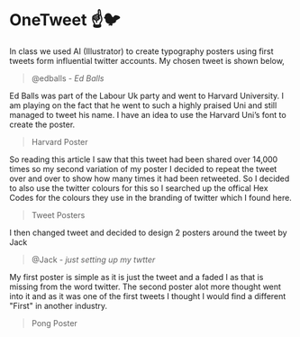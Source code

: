 # OneTweet :point_up::bird:

In class we used AI (Illustrator) to create typography posters using first tweets form influential twitter accounts. My chosen tweet is shown below,

> @edballs - _Ed Balls_

Ed Balls was part of the Labour Uk party and went to Harvard University. I am playing on the fact that he went to such a highly praised Uni and still managed to tweet his name. I have an idea to use the Harvard Uni’s font to create the poster.

> Harvard Poster

So reading this article I saw that this tweet had been shared over 14,000 times so my second variation of my poster I decided to repeat the tweet over and over to show how many times it had been retweeted. So I decided to also use the twitter colours for this so I searched up the offical Hex Codes for the colours they use in the branding of twitter which I found here.

> Tweet Posters

I then changed tweet and decided to design 2 posters around the tweet by Jack

> @Jack - _just setting up my twtter_

My first poster is simple as it is just the tweet and a faded I as that is missing from the word twitter. The second poster alot more thought went into it and as it was one of the first tweets I thought I would find a different "First" in another industry.

> Pong Poster
